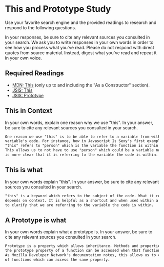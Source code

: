 # This and Prototype Study

Use your favorite search engine and the provided readings to research and
respond to the following questions.

In your responses, be sure to cite any relevant sources you consulted in your
search. We ask you to write responses in your own words in order to see how you
process what you've read. Please do not respond with direct quotes from source
material. Instead, digest what you've read and repeat it in your own voice.

## Required Readings

-   [MDN: This](https://developer.mozilla.org/en-US/docs/Web/JavaScript/Reference/Operators/this)
(only up to and including the "As a Constructor" section).
-   [JSIS: This](http://javascriptissexy.com/understand-javascripts-this-with-clarity-and-master-it/)
-   [JSIS: Prototype](http://javascriptissexy.com/javascript-prototype-in-plain-detailed-language/)

## This in Context

In your own words, explain one reason why we use "this". In your answer, be
sure to cite any relevant sources you consulted in your search.

```md
One reason we use "this" is to be able to refer to a variable from within the
variable's code. For instance, how in Javascript Is Sexy's first example, "this.firstName"
"this" refers to "person" which is the variable the function is within.
This allows us to not have to use "person" which could be a variable name elsewhere, and
is more clear that it is referring to the variable the code is within.
```

## This is what

In your own words explain "this".  In your answer, be
sure to cite any relevant sources you consulted in your search.

```md
"this" is a keyword which refers to the subject of the code. What it references
depends on context. It is helpful as a shortcut and when used within a variable,
to clarify that we are referring to the variable the code is within.
```

## A Prototype is what

In your own words explain what a prototype is.  In your answer, be
sure to cite any relevant sources you consulted in your search.

```md
Prototype is a property which allows inheritance. Methods and properties added to
the prototype property of a function can be accessed when that function is used elsewhere.
As Mozilla Developer Network's documentation notes, this allows us to create "sub-classes"
of functions which can access the same property.
```

